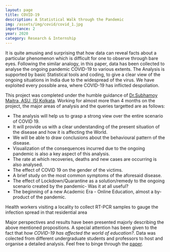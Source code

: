 ```yaml
---
layout: page
title: COVID-19
description: A Statistical Walk through the Pandemic
img: /assets/img/covid/covid_1.jpg
importance: 2
year: 2020
category: Research & Internship
---
```


It is quite amusing and surprising that how data can reveal facts about a particular phenomenon which is difficult for one to observe through bare eyes. Following the similar analogy, in this paper, data has been collected to analyse the ongoing pandemic COVID-19 to various extents. The Analysis is supported by basic Statistical tools and coding, to give a clear view of the ongoing situations in India due to the widespread of the virus. We have exploited every possible area, where COVID-19 has inflicted despoliation.

This project was completed under the humble guidance of [Dr.Subhamoy Maitra, ASU, ISI Kolkata](https://www.isical.ac.in/~subho/). Working for almost more than 4 months on the project, the major areas of analysis and the queries targetted are as follows:

*	The analysis will help us to grasp a strong view over the entire scenario of COVID 19.
*	It will provide us with a clear understanding of the present situation of the disease and how it is affecting the World.
*	We will be able to draw conclusions about the behavioural pattern of the disease.
*	Visualization of the consequences incurred due to the ongoing pandemic is also a key aspect of this analysis.
*	The rate at which recoveries, deaths and new cases are occurring is also analysed.
*	The effect of COVID 19 on the gender of the victims.
*	A brief study on the most common symptoms of the aforesaid disease.
*	The effect of Lockdown/Quarantine as a solution/remedy to the ongoing scenario created by the pandemic- Was it at all useful?
*	The beginning of a new Academic Era - Online Education, almost a by-product of the pandemic.


<div class="row justify-content-sm-center">
    <div class="col-sm-10 mt-3">
        <img class="img-fluid rounded z-depth-1" src="https://www.who.int/images/default-source/departments/health-security-preparedness/cer/simex/simex-gallery/02_vaccine-ttx.tmb-1920v.png?sfvrsn=6fb51b46_1" alt="" title=""/>
    </div>
</div>
<div class="caption">
    Health workers visiting a locality to collect RT-PCR samples to gauge the infection spread in that residential area
</div>

Major perspectives and results have been presented majorly describing the above mentioned propositions. A special attention has been given to the fact that *how COVID-19 has affected the world of education?*. Data was colected from different undergraduate students and professors to host and organise a detailed analysis. Feel free to binge through the [paper](https://docs.google.com/document/d/1upZyIsOnHIE91sSWlYsB8fyXomJyrSlH/edit?usp=sharing&ouid=102070392430420715240&rtpof=true&sd=true).
